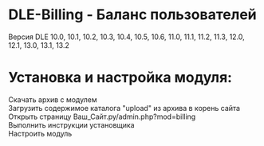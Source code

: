 # DLE-Billing - Баланс пользователей  
Версия DLE	10.0, 10.1, 10.2, 10.3, 10.4, 10.5, 10.6, 11.0, 11.1, 11.2, 11.3, 12.0, 12.1, 13.0, 13.1, 13.2  
# Установка и настройка модуля:  
Скачать архив с модулем  
Загрузить содержимое каталога "upload" из архива в корень сайта  
Открыть страницу Ваш_Сайт.ру/admin.php?mod=billing  
Выполнить инструкции установщика  
Настроить модуль  
